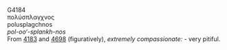 <body>
  <p>G4184<br>  πολύσπλαγχνος  <br> polusplagchnos  <br><i>pol-oo‘-splankh-nos </i><br>From <a href="g4183.htm">4183</a> and <a href="g4698.htm">4698</a> (figuratively), <i>extremely</i> <i>compassionate:</i> - very pitiful.<br></p>
 </body>